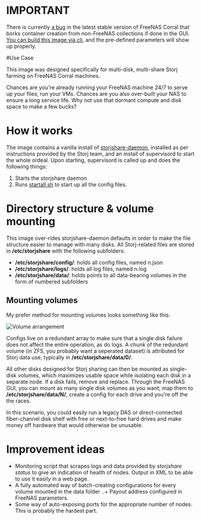 # IMPORTANT

There is currently [a bug](https://bugs.freenas.org/issues/22672) in the latest stable version of FreeNAS Corral that borks container creation from non-FreeNAS collections if done in the GUI. [You can build this image via cli](https://wiki.freenas.org/index.php/Docker), and the pre-defined parameters will show up properly.

#Use Case

This image was designed specifically for multi-disk, multi-share Storj farming on FreeNAS Corral machines.

Chances are you're already running your FreeNAS machine 24/7 to serve up your files, run your VMs. Chances are you also over-built your NAS to ensure a long service life. Why not use that dormant compute and disk space to make a few bucks?

# How it works

The image contains a vanilla install  of [storjshare-daemon](https://github.com/Storj/storjshare-daemon), installed as per instructions provided by the Storj team, and an install of supervisord to start the whole ordeal. Upon starting, supervisord is called up and does the following things:

1. Starts the storjshare daemon
2. Runs [startall.sh](../blob/master/startall.sh) to start up all the config files.

# Directory structure & volume mounting

This image over-rides storjshare-daemon defaults in order to make the file structure easier to manage with many disks. All Storj-related files are stored in **/etc/storjshare** with the following subfolders:

+ **/etc/storjshare/config/**: holds all config files, named n.json
+ **/etc/storjshare/logs/**: holds all log files, named n.log
+ **/etc/storjshare/data/**: holds points to all data-bearing volumes in the form of numbered subfolders

## Mounting volumes

My prefer method for mounting volumes looks something like this:

![Volume arrangement](../blog/master/arrayconfig.jpg?raw=true)

Configs live on a redundant array to make sure that a single disk failure does not affect the entire operation, as do logs. A chunk of the redundant volume (in ZFS, you probably want a seperated dataset) is attributed for Storj data use, typically in **/etc/storjshare/data/0/**.

All other disks designed for Storj sharing can then be mounted as single-disk volumes, which maximizes usable space while isolating each disk in a separate node. If a disk fails, remove and replace. Through the FreeNAS GUI, you can mount as many single disk volumes as you want; map them to **/etc/storjshare/data/N/**, create a config for each drive and you're off the the races.

In this scenario, you could easily run a legacy DAS or direct-connected fiber-channel disk shelf with free or next-to-free hard drives and make money off hardware that would otherwise be unusable.

# Improvement ideas

+ Monitoring script that scrapes logs and data provided by *storjshare status* to give an indication of health of nodes. Output in XML to be able to use it easily in a web page.
+ A fully automated way of batch-creating configurations for every volume mounted in the data folder
..+ Payout address configured in FreeNAS parameters.   
+ Some way of auto-exposing ports for the appropriate number of nodes. This is probably the hardest part.
